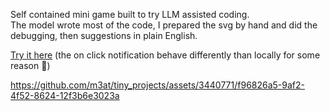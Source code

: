 Self contained mini game built to try LLM assisted coding.  
The model wrote most of the code, I prepared the svg by hand and did the debugging, then suggestions in plain English.

[Try it here](https://htmlpreview.github.io/?https://github.com/m3at/tiny_projects/blob/main/20231107-map_guessing/index.html) (the on click notification behave differently than locally for some reason 🤷)

https://github.com/m3at/tiny_projects/assets/3440771/f96826a5-9af2-4f52-8624-12f3b6e3023a
